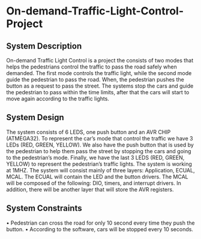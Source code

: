 # On-demand-Traffic-Light-Control-Project

## System Description
On-demand Traffic Light Control is a project the consists of two modes that helps the 
pedestrians control the traffic to pass the road safely when demanded. The first mode 
controls the traffic light, while the second mode guide the pedestrian to pass the road. 
When, the pedestrian pushes the button as a request to pass the street. The systems stop 
the cars and guide the pedestrian to pass within the time limits, after that the cars will 
start to move again according to the traffic lights.

## System Design 
The system consists of 6 LEDS, one push button and an AVR CHIP (ATMEGA32). To 
represent the car’s mode that control the traffic we have 3 LEDs (RED, GREEN, YELLOW). 
We also have the push button that is used by the pedestrian to help them pass the 
street by stopping the cars and going to the pedestrian’s mode. Finally, we have the last 
3 LEDS (RED, GREEN, YELLOW) to represent the pedestrian’s traffic lights. The system is 
working at 1MHZ.
The system will consist mainly of three layers: Application, ECUAL, MCAL. The ECUAL will 
contain the LED and the button drivers. The MCAL will be composed of the following: 
DIO, timers, and interrupt drivers. In addition, there will be another layer that will store 
the AVR registers.

## System Constraints
• Pedestrian can cross the road for only 10 second every time they push 
the button.
• According to the software, cars will be stopped every 10 seconds.
